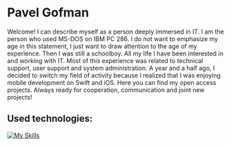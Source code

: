 # Pavel Gofman
Welcome! I can describe myself as a person deeply immersed in IT. I am the person who used MS-DOS on IBM PC 286. I do not want to emphasize my age in this statement, I just want to draw attention to the age of my experience. Then I was still a schoolboy. All my life I have been interested in and working with IT. Most of this experience was related to technical support, user support and system administration. A year and a half ago, I decided to switch my field of activity because I realized that I was enjoying mobile development on Swift and iOS. Here you can find my open access projects. Always ready for cooperation, communication and joint new projects!

## Used technologies:
[![My Skills](https://skillicons.dev/icons?i=apple,swift,firebase,ai,ps,github)](https://skillicons.dev)
<!--
**gofmanpe/gofmanpe** is a ✨ _special_ ✨ repository because its `README.md` (this file) appears on your GitHub profile.



Here are some ideas to get you started:

- 🔭 I’m currently working on ...
- 🌱 I’m currently learning ...
- 👯 I’m looking to collaborate on ...
- 🤔 I’m looking for help with ...
- 💬 Ask me about ...
- 📫 How to reach me: ...
- 😄 Pronouns: ...
- ⚡ Fun fact: ...
-->
